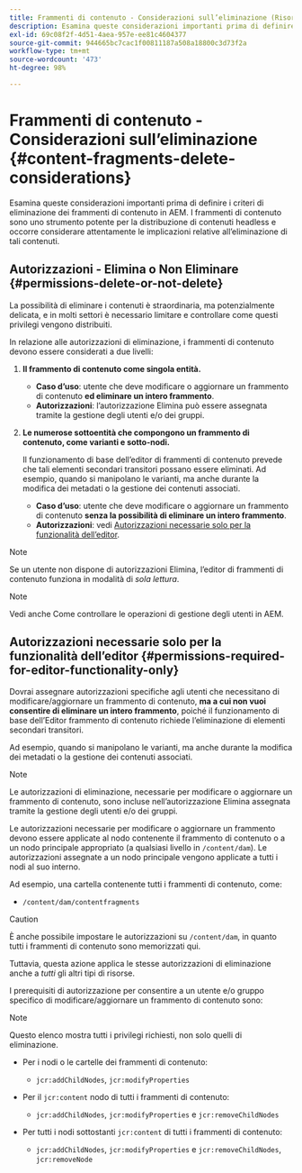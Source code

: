 ```yaml
---
title: Frammenti di contenuto - Considerazioni sull’eliminazione (Risorse - Frammenti di contenuto)
description: Esamina queste considerazioni importanti prima di definire i criteri di eliminazione dei frammenti di contenuto in AEM. I frammenti di contenuto sono uno strumento potente per la distribuzione di contenuti headless e occorre considerare attentamente le implicazioni relative all’eliminazione di tali contenuti.
exl-id: 69c08f2f-4d51-4aea-957e-ee81c4604377
source-git-commit: 944665bc7cac1f00811187a508a18800c3d73f2a
workflow-type: tm+mt
source-wordcount: '473'
ht-degree: 98%

---
```


# Frammenti di contenuto - Considerazioni sull’eliminazione {#content-fragments-delete-considerations}

Esamina queste considerazioni importanti prima di definire i criteri di eliminazione dei frammenti di contenuto in AEM. I frammenti di contenuto sono uno strumento potente per la distribuzione di contenuti headless e occorre considerare attentamente le implicazioni relative all’eliminazione di tali contenuti.

## Autorizzazioni - Elimina o Non Eliminare {#permissions-delete-or-not-delete}

La possibilità di eliminare i contenuti è straordinaria, ma potenzialmente delicata, e in molti settori è necessario limitare e controllare come questi privilegi vengono distribuiti.

In relazione alle autorizzazioni di eliminazione, i frammenti di contenuto devono essere considerati a due livelli:

1. **Il frammento di contenuto come singola entità.**

   * **Caso d’uso**: utente che deve modificare o aggiornare un frammento di contenuto **ed eliminare un intero frammento**.
   * **Autorizzazioni**: l’autorizzazione Elimina può essere assegnata tramite la gestione degli utenti e/o dei gruppi. <!-- The [Delete](/help/sites-administering/security.md#actions) permission can be [assigned through User and/or Group Management](/help/sites-administering/security.md#managing-permissions). -->

2. **Le numerose sottoentità che compongono un frammento di contenuto, come varianti e sotto-nodi.**

   Il funzionamento di base dell’editor di frammenti di contenuto prevede che tali elementi secondari transitori possano essere eliminati. Ad esempio, quando si manipolano le varianti, ma anche durante la modifica dei metadati o la gestione dei contenuti associati.

   * **Caso d’uso**: utente che deve modificare o aggiornare un frammento di contenuto **senza la possibilità di eliminare un intero frammento**.
   * **Autorizzazioni**: vedi [Autorizzazioni necessarie solo per la funzionalità dell’editor](#permissions-required-for-editor-functionality-only).

>[!NOTE]
>
>Se un utente non dispone di autorizzazioni Elimina, l’editor di frammenti di contenuto funziona in modalità di *sola lettura*. <!-- When a user does not have any [Delete](/help/sites-administering/security.md#actions) permissions, the Content Fragment editor operates in *read-only* mode. -->

>[!NOTE]
>
>Vedi anche Come controllare le operazioni di gestione degli utenti in AEM. <!-- See also [How to Audit User Management Operations in AEM](/help/sites-administering/audit-user-management-operations.md). -->

## Autorizzazioni necessarie solo per la funzionalità dell’editor {#permissions-required-for-editor-functionality-only}

Dovrai assegnare autorizzazioni specifiche agli utenti che necessitano di modificare/aggiornare un frammento di contenuto, **ma a cui non vuoi consentire di eliminare un intero frammento**, poiché il funzionamento di base dell’Editor frammento di contenuto richiede l’eliminazione di elementi secondari transitori.

Ad esempio, quando si manipolano le varianti, ma anche durante la modifica dei metadati o la gestione dei contenuti associati.

>[!NOTE]
>
>Le autorizzazioni di eliminazione, necessarie per modificare o aggiornare un frammento di contenuto, sono incluse nell’autorizzazione Elimina assegnata tramite la gestione degli utenti e/o dei gruppi. <!-- The delete permissions, required to edit/update a Content Fragment, are included in the Delete permission [assigned through User and/or Group Management](/help/sites-administering/security.md#managing-permissions). -->

Le autorizzazioni necessarie per modificare o aggiornare un frammento devono essere applicate al nodo contenente il frammento di contenuto o a un nodo principale appropriato (a qualsiasi livello in `/content/dam`). Le autorizzazioni assegnate a un nodo principale vengono applicate a tutti i nodi al suo interno.

Ad esempio, una cartella contenente tutti i frammenti di contenuto, come:

* `/content/dam/contentfragments`

>[!CAUTION]
>
>È anche possibile impostare le autorizzazioni su `/content/dam`, in quanto tutti i frammenti di contenuto sono memorizzati qui.
>
>Tuttavia, questa azione applica le stesse autorizzazioni di eliminazione anche a *tutti* gli altri tipi di risorse.

I prerequisiti di autorizzazione per consentire a un utente e/o gruppo specifico di modificare/aggiornare un frammento di contenuto sono:

>[!NOTE]
>
>Questo elenco mostra tutti i privilegi richiesti, non solo quelli di eliminazione.

* Per i nodi o le cartelle dei frammenti di contenuto:

   * `jcr:addChildNodes`, `jcr:modifyProperties`

* Per il `jcr:content` nodo di tutti i frammenti di contenuto:

   * `jcr:addChildNodes`, `jcr:modifyProperties` e `jcr:removeChildNodes`

* Per tutti i nodi sottostanti `jcr:content` di tutti i frammenti di contenuto:

   * `jcr:addChildNodes`, `jcr:modifyProperties` e `jcr:removeChildNodes`, `jcr:removeNode`

<!-- There is no CRXDE Lite -->

<!--
These `remove` privileges must be [administered using Access Control Lists, within CRXDE Lite](/help/sites-administering/user-group-ac-admin.md#access-right-management). 

The `add` and `modify` privileges can also be administered in CRXDE Lite, or using the User Management console.

For example, the definition of the `remove` privileges for a group `content-authors-no-delete`:

![cf-delete-03](assets/cf-delete-03.png)
-->
